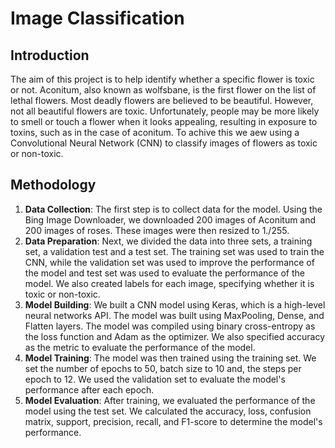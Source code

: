 # Image Classification
## Introduction
The aim of this project is to help identify whether a specific flower is toxic or not. Aconitum, also known as wolfsbane, is the first flower on the list of lethal flowers. Most deadly flowers are believed to be beautiful. However, not all beautiful flowers are toxic. Unfortunately, people may be more likely to smell or touch a flower when it looks appealing, resulting in exposure to toxins, such as in the case of aconitum. To achive this we aew using a Convolutional Neural Network (CNN) to classify images of flowers as toxic or non-toxic.
## Methodology
1. **Data Collection**: The first step is to collect data for the model. Using the Bing Image Downloader, we downloaded 200 images of Aconitum and 200 images of roses. These images were then resized to 1./255.
2. **Data Preparation**: Next, we divided the data into three sets, a training set, a validation test and a test set. The training set was used to train the CNN, while the validation set was used to improve the performance of the model and test set was used to evaluate the performance of the model. We also created labels for each image, specifying whether it is toxic or non-toxic.
3. **Model Building**: We built a CNN model using Keras, which is a high-level neural networks API. The model was built using MaxPooling, Dense, and Flatten layers. The model was compiled using binary cross-entropy as the loss function and Adam as the optimizer. We also specified accuracy as the metric to evaluate the performance of the model.
4. **Model Training**: The model was then trained using the training set. We set the number of epochs to 50, batch size to 10 and, the steps per epoch to 12. We used the validation set to evaluate the model's performance after each epoch.
5. **Model Evaluation**: After training, we evaluated the performance of the model using the test set. We calculated the accuracy, loss, confusion matrix, support, precision, recall, and F1-score to determine the model's performance.
## 


